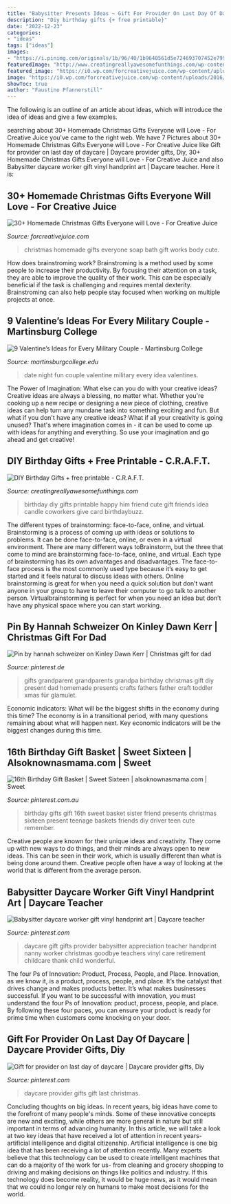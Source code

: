 ```yaml
---
title: "Babysitter Presents Ideas ~ Gift For Provider On Last Day Of Daycare"
description: "Diy birthday gifts {+ free printable}"
date: "2022-12-23"
categories:
- "ideas"
tags: ["ideas"]
images:
- "https://i.pinimg.com/originals/1b/96/40/1b9640561d5e724693707452e7994b51.jpg"
featuredImage: "http://www.creatingreallyawesomefunthings.com/wp-content/uploads/2015/05/Birthday-Candle-Final.jpg"
featured_image: "https://i0.wp.com/forcreativejuice.com/wp-content/uploads/2016/12/diy-christmas-gift-ideas/3-diy-christmas-gift-ideas.jpg?w=600"
image: "https://i0.wp.com/forcreativejuice.com/wp-content/uploads/2016/12/diy-christmas-gift-ideas/3-diy-christmas-gift-ideas.jpg?w=600"
ShowToc: true
author: "Faustino Pfannerstill"
---
```



The following is an outline of an article about ideas, which will introduce the idea of ideas and give a few examples.

	

		
searching about 30+ Homemade Christmas Gifts Everyone will Love - For Creative Juice you've came to the right web. We have 7 Pictures about 30+ Homemade Christmas Gifts Everyone will Love - For Creative Juice like Gift for provider on last day of daycare | Daycare provider gifts, Diy, 30+ Homemade Christmas Gifts Everyone will Love - For Creative Juice and also Babysitter daycare worker gift vinyl handprint art | Daycare teacher. Here it is:
		
    
## 30+ Homemade Christmas Gifts Everyone Will Love - For Creative Juice

<img loading=lazy src="https://i0.wp.com/forcreativejuice.com/wp-content/uploads/2016/12/diy-christmas-gift-ideas/3-diy-christmas-gift-ideas.jpg?w=600" onerror="this.onerror=null;this.src='https://tse2.mm.bing.net/th?id=OIP.KLrRC5qP_gLAKolpl0fMAAHaLJ&amp;pid=15.1';" alt="30+ Homemade Christmas Gifts Everyone will Love - For Creative Juice">

_Source: forcreativejuice.com_

>christmas homemade gifts everyone soap bath gift works body cute. 

	

How does brainstroming work?
Brainstroming is a method used by some people to increase their productivity. By focusing their attention on a task, they are able to improve the quality of their work. This can be especially beneficial if the task is challenging and requires mental dexterity. Brainstroming can also help people stay focused when working on multiple projects at once.

    
## 9 Valentine’s Ideas For Every Military Couple - Martinsburg College

<img loading=lazy src="http://martinsburgcollege.edu/wp-content/uploads/2016/02/date-night-2LARGE.png" onerror="this.onerror=null;this.src='https://tse2.mm.bing.net/th?id=OIP.UFye5JGTVIPtDr63rGjT3QHaSh&amp;pid=15.1';" alt="9 Valentine’s Ideas for Every Military Couple - Martinsburg College">

_Source: martinsburgcollege.edu_

>date night fun couple valentine military every idea valentines. 

	

The Power of Imagination: What else can you do with your creative ideas?
Creative ideas are always a blessing, no matter what. Whether you're cooking up a new recipe or designing a new piece of clothing, creative ideas can help turn any mundane task into something exciting and fun. But what if you don't have any creative ideas? What if all your creativity is going unused? That's where imagination comes in - it can be used to come up with ideas for anything and everything. So use your imagination and go ahead and get creative!

    
## DIY Birthday Gifts + Free Printable - C.R.A.F.T.

<img loading=lazy src="http://www.creatingreallyawesomefunthings.com/wp-content/uploads/2015/05/Birthday-Candle-Final.jpg" onerror="this.onerror=null;this.src='https://tse1.mm.bing.net/th?id=OIP.wYw9zWpf4hwHAtAR9EWhVAHaLH&amp;pid=15.1';" alt="DIY Birthday Gifts + free printable - C.R.A.F.T.">

_Source: creatingreallyawesomefunthings.com_

>birthday diy gifts printable happy him friend cute gift friends idea candle coworkers give card birthdaybuzz. 

	

The different types of brainstorming: face-to-face, online, and virtual.
Brainstorming is a process of coming up with ideas or solutions to problems. It can be done face-to-face, online, or even in a virtual environment. There are many different ways toBrainstorm, but the three that come to mind are brainstorming face-to-face, online, and virtual. 
Each type of brainstorming has its own advantages and disadvantages. The face-to-face process is the most commonly used type because it’s easy to get started and it feels natural to discuss ideas with others. Online brainstorming is great for when you need a quick solution but don’t want anyone in your group to have to leave their computer to go talk to another person. Virtualbrainstorming is perfect for when you need an idea but don’t have any physical space where you can start working.

    
## Pin By Hannah Schweizer On Kinley Dawn Kerr | Christmas Gift For Dad

<img loading=lazy src="https://i.pinimg.com/originals/af/c0/ad/afc0ad38415e19fcb21a9cecbc4152a6.jpg" onerror="this.onerror=null;this.src='https://tse3.mm.bing.net/th?id=OIP.C-eolN1xRR-AkhjtJxZYdgHaJ4&amp;pid=15.1';" alt="Pin by hannah schweizer on Kinley Dawn Kerr | Christmas gift for dad">

_Source: pinterest.de_

>gifts grandparent grandparents grandpa birthday christmas gift diy present dad homemade presents crafts fathers father craft toddler xmas für glamulet. 

	

Economic indicators: What will be the biggest shifts in the economy during this time?
The economy is in a transitional period, with many questions remaining about what will happen next. Key economic indicators will be the biggest changes during this time.

    
## 16th Birthday Gift Basket | Sweet Sixteen | Alsoknownasmama.com | Sweet

<img loading=lazy src="https://i.pinimg.com/originals/9c/f8/a0/9cf8a0173975217cb7bd668cb761620c.png" onerror="this.onerror=null;this.src='https://tse4.mm.bing.net/th?id=OIP.vMDb7BWsPTdFsIm3HFCDpwHaKX&amp;pid=15.1';" alt="16th Birthday Gift Basket | Sweet Sixteen | alsoknownasmama.com | Sweet">

_Source: pinterest.com.au_

>birthday gifts gift 16th sweet basket sister friend presents christmas sixteen present teenage baskets friends diy driver teen cute remember. 

	

Creative people are known for their unique ideas and creativity. They come up with new ways to do things, and their minds are always open to new ideas. This can be seen in their work, which is usually different than what is being done around them. Creative people often have a way of looking at the world that is different from the average person.

    
## Babysitter Daycare Worker Gift Vinyl Handprint Art | Daycare Teacher

<img loading=lazy src="https://i.pinimg.com/originals/8e/cc/11/8ecc114c04e9d37c52186dd6706d9b38.jpg" onerror="this.onerror=null;this.src='https://tse2.mm.bing.net/th?id=OIP.CPQtWHX6qsDizqSh2GfcHgHaJ4&amp;pid=15.1';" alt="Babysitter daycare worker gift vinyl handprint art | Daycare teacher">

_Source: pinterest.com_

>daycare gift gifts provider babysitter appreciation teacher handprint nanny worker christmas goodbye teachers vinyl care retirement childcare thank child wonderful. 

	

The four Ps of Innovation: Product, Process, People, and Place.
Innovation, as we know it, is a product, process, people, and place. It’s the catalyst that drives change and makes products better. It’s what makes businesses successful.
If you want to be successful with innovation, you must understand the four Ps of Innovation: product, process, people, and place. By following these four paces, you can ensure your product is ready for prime time when customers come knocking on your door.

    
## Gift For Provider On Last Day Of Daycare | Daycare Provider Gifts, Diy

<img loading=lazy src="https://i.pinimg.com/originals/1b/96/40/1b9640561d5e724693707452e7994b51.jpg" onerror="this.onerror=null;this.src='https://tse3.mm.bing.net/th?id=OIP.WnZ6ST8_iPcJrpZudCogFQHaHa&amp;pid=15.1';" alt="Gift for provider on last day of daycare | Daycare provider gifts, Diy">

_Source: pinterest.com_

>daycare provider gifts gift last christmas. 

	

Concluding thoughts on big ideas.
In recent years, big ideas have come to the forefront of many people's minds. Some of these innovative concepts are new and exciting, while others are more general in nature but still important in terms of advancing humanity. In this article, we will take a look at two key ideas that have received a lot of attention in recent years- artificial intelligence and digital citizenship. 
Artificial intelligence is one big idea that has been receiving a lot of attention recently. Many experts believe that this technology can be used to create intelligent machines that can do a majority of the work for us- from cleaning and grocery shopping to driving and making decisions on things like politics and industry. If this technology does become reality, it would be huge news, as it would mean that we could no longer rely on humans to make most decisions for the world.

